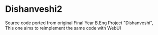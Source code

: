# Dishanveshi2
Source code ported from original Final Year B.Eng Project "Dishanveshi", This one aims to reimplement the same code with WebUI 
